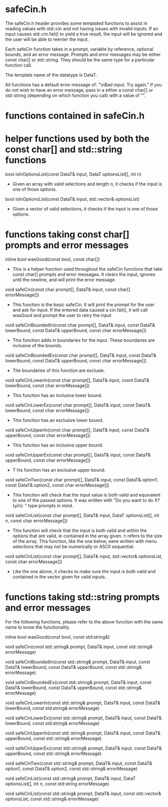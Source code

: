 # safeCin.h
The safeCin.h header provides some templated functions to assist in reading values with std::cin and not having issues with invalid inputs. 
If an input causes std::cin.fail() to yield a true result, the input will be ignored and the user will be able to reenter the input. 

Each safeCin function takes in a prompt, variable by reference, optional bounds, and an error message.
Prompts and error messages may be either const char[] or std::string. They should be the same type for a particular function call. 

The template name of the datatype is DataT.

All functions has a default error message of: "\nBad input. Try again."
If you do not wish to have an error message, pass in a either a const char[] or std::string (depending on which function you call)
with a value of "".

# functions contained in safeCin.h

# helper functions used by both the const char[] and std::string functions

bool isInOptionsList(const DataT& input, DataT optionsList[], int n)
  - Given an array with valid selections and length n, it checks if the input is one of those options.

bool isInOptionsList(const DataT& input, std::vector<DataT>& optionsList)
  - Given a vector of valid selections, it checks if the input is one of those options.


# functions taking const char[] prompts and error messages

inline bool wasGood(const bool, const char[])
  - This is a helper function used throughout the safeCin functions that take const char[] prompts and error messages.
It clears the input, ignores until the newline, and will print the error message.

void safeCin(const char prompt[], DataT& input, const char[] errorMessage[])
  - This function is the basic safeCin. It will print the prompt for the user and ask for input. 
If the entered data caused a cin.fail(), it will call wasGood and prompt the user to retry the input.


void safeCinBoundedIn(const char prompt[], DataT& input, const DataT& lowerBound, const DataT& upperBound, const char errorMessage[])
  - This function adds in boundaries for the input. These boundaries are inclusive of the bounds.

void safeCinBoundedEx(const char prompt[], DataT& input, const DataT& lowerBound, const DataT& upperBound, const char errorMessage[])
  - The boundaries of this function are exclusie.

void safeCinLowerIn(const char prompt[], DataT& input, cosnt DataT& lowerBound, const char errorMessage[])
  - This function has an inclusive lower bound.

void safeCinLowerEx(const char prompt[], DataT& input, const DataT& lowerBound, const char errorMessage[])
  - This function has an exclusive lower bound.

void safeCinUpperIn(const char prompt[], DataT& input, const DataT& upperBound, const char errorMessage[])
  - This function has an inclusive upper bound.

void safeCinUpperEx(const char prompt[], DataT& input, const DataT& upperBound, const char errorMessage[])
  - T his function has an exclusive upper bound.

void safeCinTwo(const char prompt[], DataT& input, const DataT& option1, const DataT& option2, const char errorMessage[])
  - This function will check that the input value is both valid and equivalent to one of the passed options.
It was written with "Do you want to do X? (y/n): " type prompts in mind.

void safeCinList(const char prompt[], DataT& input, DataT optionsList[], int n, const char errorMessage[])
  - This function will check that the input is both valid and within the options that are valid, ie contained in the array given. n refers to the size of the array. This function, like the one below, were written with menu selections that may not be numerically or ASCII sequential. 
 
void safeCinList(const char prompt[], DataT& input, std::vector<DataT>& optionsList, const char errorMessage[])
 - Like the one above, it checks to make sure the input is both valid and contained in the vector given for valid inputs.

# functions taking std::string prompts and error messages

For the following functions, please refer to the above function with the same name to know the functionality.

inline bool wasGood(const bool, const std:string&)

void safeCin(const std::string& prompt, DataT& input, const std::string& errorMessage)

void safeCinBoundedIn(const std::string& prompt, DataT& input, const DataT& lowerBound, const DataT& upperBound, const std::string& errorMessage)

void safeCinBoundedEx(const std::string& prompt, DataT& input, const DataT& lowerBound, const DataT& upperBound, const std::string& errorMessage)

void safeCinLowerIn(const std::string& prompt, DataT& input, const DataT& lowerBound, const std:string& errorMessage)

void safeCinLowerEx(const std::string& prompt, DataT& input, const DataT& lowerBound, const std:string& errorMessage)

void safeCinUpperIn(const std::string& prompt, DataT& input, const DataT& upperBound, const std::string& errorMessage)

void safeCinUpperEx(const std::string& prompt, DataT& input, const DataT& upperBound, const std::string& errorMessage)

void safeCinTwo(const std::string& prompt, DataT& input, const DataT& option1, const DataT& option2, const std::string& errorMessage)

void safeCinList(const std::string& prompt, DataT& input, DataT optionsList[], int n, const std:string errorMessage)

void safeCinList(const std::string& prompt, DataT& input, const std::vector<DataT>& optionsList, const std::string& errorMessage)
